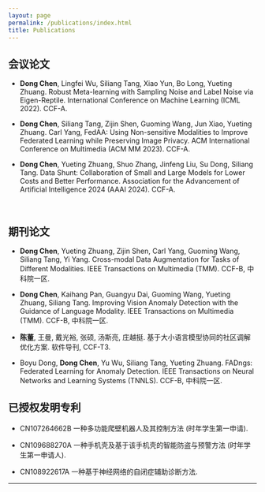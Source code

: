 ```yaml
---
layout: page
permalink: /publications/index.html
title: Publications
---
```


<!-- Lastest Update: 28th Dec 2023&nbsp;  [中文版本 (Chinese Version)](https://caihanlin.com/file/publications-zh/) -->

## 会议论文

- **Dong Chen**, Lingfei Wu, Siliang Tang, Xiao Yun, Bo Long, Yueting Zhuang. Robust Meta-learning with Sampling Noise and Label Noise via Eigen-Reptile. International Conference on Machine Learning (ICML 2022). CCF-A.

-  **Dong Chen**, Siliang Tang, Zijin Shen, Guoming Wang, Jun Xiao, Yueting Zhuang. Carl Yang, FedAA: Using Non-sensitive Modalities to Improve Federated Learning while Preserving Image Privacy. ACM International Conference on Multimedia (ACM MM 2023). CCF-A.

- **Dong Chen**, Yueting Zhuang, Shuo Zhang, Jinfeng Liu, Su Dong, Siliang Tang. Data Shunt: Collaboration of Small and Large Models for Lower Costs and Better Performance. Association for the Advancement of Artificial Intelligence 2024 (AAAI 2024). CCF-A.

  <br>

## 期刊论文
- **Dong Chen**, Yueting Zhuang, Zijin Shen, Carl Yang, Guoming Wang, Siliang Tang, Yi Yang. Cross-modal Data Augmentation for Tasks of Different Modalities. IEEE Transactions on Multimedia (TMM). CCF-B, 中科院一区.

- **Dong Chen**, Kaihang Pan, Guangyu Dai, Guoming Wang, Yueting Zhuang, Siliang Tang. Improving Vision Anomaly Detection with the Guidance of Language Modality. IEEE Transactions on Multimedia (TMM). CCF-B, 中科院一区.

- **陈董**, 王曼, 戴光裕, 张硕, 汤斯亮, 庄越挺. 基于大小语言模型协同的社区调解优化方案. 软件导刊, CCF-T3.

- Boyu Dong, **Dong Chen**, Yu Wu, Siliang Tang, Yueting Zhuang. FADngs: Federated Learning for Anomaly Detection. IEEE Transactions on Neural Networks and Learning Systems (TNNLS). CCF-B, 中科院一区.
  <br>

## 已授权发明专利
- CN107264662B 一种多功能爬壁机器人及其控制方法 (时年学生第一申请).

- CN109688270A 一种手机壳及基于该手机壳的智能防盗与预警方法 (时年学生第一申请人).

- CN108922617A 一种基于神经网络的自闭症辅助诊断方法.

---



